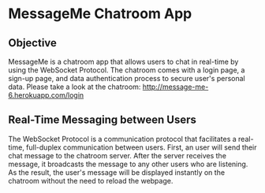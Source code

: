 # MessageMe Chatroom App

## Objective
MessageMe is a chatroom app that allows users to chat in real-time by using the WebSocket Protocol. The chatroom comes with a login page, a sign-up page, and data authentication process to secure user's personal data. Please take a look at the chatroom: http://message-me-6.herokuapp.com/login 

## Real-Time Messaging between Users
The WebSocket Protocol is a communication protocol that facilitates a real-time, full-duplex communication between users. First, an user will send their chat message to the chatroom server. After the server receives the message, it broadcasts the message to any other users who are listening. As the result, the user's message will be displayed instantly on the chatroom without the need to reload the webpage.

